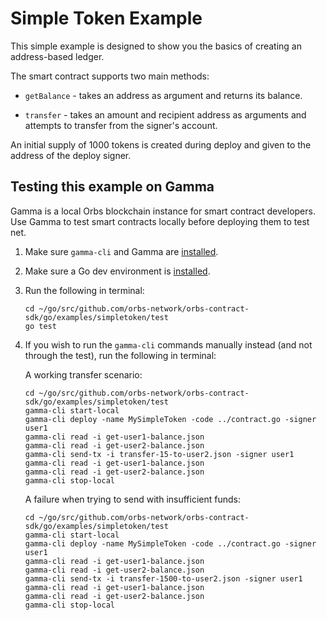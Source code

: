 # Simple Token Example

This simple example is designed to show you the basics of creating an address-based ledger.

The smart contract supports two main methods:

* `getBalance` - takes an address as argument and returns its balance.

* `transfer` - takes an amount and recipient address as arguments and attempts to transfer from the signer's account.

An initial supply of 1000 tokens is created during deploy and given to the address of the deploy signer.

## Testing this example on Gamma

Gamma is a local Orbs blockchain instance for smart contract developers. Use Gamma to test smart contracts locally before deploying them to test net.

1. Make sure `gamma-cli` and Gamma are [installed](../../../GAMMA.md).

2. Make sure a Go dev environment is [installed](../../../README.md#Getting-started).

3. Run the following in terminal:

    ```
    cd ~/go/src/github.com/orbs-network/orbs-contract-sdk/go/examples/simpletoken/test
    go test
    ```
    
4. If you wish to run the `gamma-cli` commands manually instead (and not through the test), run the following in terminal:

    A working transfer scenario:

    ```
    cd ~/go/src/github.com/orbs-network/orbs-contract-sdk/go/examples/simpletoken/test
    gamma-cli start-local
    gamma-cli deploy -name MySimpleToken -code ../contract.go -signer user1
    gamma-cli read -i get-user1-balance.json
    gamma-cli read -i get-user2-balance.json
    gamma-cli send-tx -i transfer-15-to-user2.json -signer user1
    gamma-cli read -i get-user1-balance.json
    gamma-cli read -i get-user2-balance.json
    gamma-cli stop-local
    ```
    
    A failure when trying to send with insufficient funds:
    
    ```
    cd ~/go/src/github.com/orbs-network/orbs-contract-sdk/go/examples/simpletoken/test
    gamma-cli start-local
    gamma-cli deploy -name MySimpleToken -code ../contract.go -signer user1
    gamma-cli read -i get-user1-balance.json
    gamma-cli read -i get-user2-balance.json
    gamma-cli send-tx -i transfer-1500-to-user2.json -signer user1
    gamma-cli read -i get-user1-balance.json
    gamma-cli read -i get-user2-balance.json
    gamma-cli stop-local
    ```